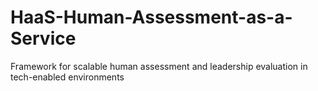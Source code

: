 # HaaS-Human-Assessment-as-a-Service
Framework for scalable human assessment and leadership evaluation in tech-enabled environments
